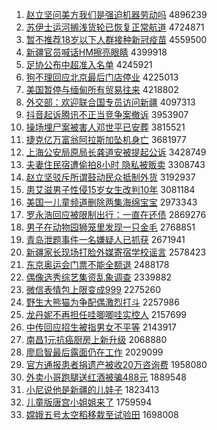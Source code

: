 1. [赵立坚问美方我们是强迫机器劳动吗](http://www.baidu.com/baidu?cl=3&tn=SE_baiduhomet8_jmjb7mjw&rsv_dl=fyb_top&fr=top1000&wd=%D5%D4%C1%A2%BC%E1%CE%CA%C3%C0%B7%BD%CE%D2%C3%C7%CA%C7%C7%BF%C6%C8%BB%FA%C6%F7%C0%CD%B6%AF%C2%F0) 4896239
1. [苏伊士运河搁浅货轮已恢复正常航道](http://www.baidu.com/baidu?cl=3&tn=SE_baiduhomet8_jmjb7mjw&rsv_dl=fyb_top&fr=top1000&wd=%CB%D5%D2%C1%CA%BF%D4%CB%BA%D3%B8%E9%C7%B3%BB%F5%C2%D6%D2%D1%BB%D6%B8%B4%D5%FD%B3%A3%BA%BD%B5%C0) 4724871
1. [暂不推荐18岁以下人群接种新冠疫苗](http://www.baidu.com/baidu?cl=3&tn=SE_baiduhomet8_jmjb7mjw&rsv_dl=fyb_top&fr=top1000&wd=%D4%DD%B2%BB%CD%C6%BC%F618%CB%EA%D2%D4%CF%C2%C8%CB%C8%BA%BD%D3%D6%D6%D0%C2%B9%DA%D2%DF%C3%E7) 4559500
1. [新疆官员喊话HM擦亮眼睛](http://www.baidu.com/baidu?cl=3&tn=SE_baiduhomet8_jmjb7mjw&rsv_dl=fyb_top&fr=top1000&wd=%D0%C2%BD%AE%B9%D9%D4%B1%BA%B0%BB%B0HM%B2%C1%C1%C1%D1%DB%BE%A6) 4399918
1. [足协公布中超准入名单](http://www.baidu.com/baidu?cl=3&tn=SE_baiduhomet8_jmjb7mjw&rsv_dl=fyb_top&fr=top1000&wd=%D7%E3%D0%AD%B9%AB%B2%BC%D6%D0%B3%AC%D7%BC%C8%EB%C3%FB%B5%A5) 4245921
1. [狗不理回应北京最后门店停业](http://www.baidu.com/baidu?cl=3&tn=SE_baiduhomet8_jmjb7mjw&rsv_dl=fyb_top&fr=top1000&wd=%B9%B7%B2%BB%C0%ED%BB%D8%D3%A6%B1%B1%BE%A9%D7%EE%BA%F3%C3%C5%B5%EA%CD%A3%D2%B5) 4225013
1. [美国暂停与缅甸所有贸易往来](http://www.baidu.com/baidu?cl=3&tn=SE_baiduhomet8_jmjb7mjw&rsv_dl=fyb_top&fr=top1000&wd=%C3%C0%B9%FA%D4%DD%CD%A3%D3%EB%C3%E5%B5%E9%CB%F9%D3%D0%C3%B3%D2%D7%CD%F9%C0%B4) 4218802
1. [外交部：欢迎联合国专员访问新疆](http://www.baidu.com/baidu?cl=3&tn=SE_baiduhomet8_jmjb7mjw&rsv_dl=fyb_top&fr=top1000&wd=%CD%E2%BD%BB%B2%BF%A3%BA%BB%B6%D3%AD%C1%AA%BA%CF%B9%FA%D7%A8%D4%B1%B7%C3%CE%CA%D0%C2%BD%AE) 4097313
1. [抖音起诉腾讯不正当竞争案撤诉](http://www.baidu.com/baidu?cl=3&tn=SE_baiduhomet8_jmjb7mjw&rsv_dl=fyb_top&fr=top1000&wd=%B6%B6%D2%F4%C6%F0%CB%DF%CC%DA%D1%B6%B2%BB%D5%FD%B5%B1%BE%BA%D5%F9%B0%B8%B3%B7%CB%DF) 3953907
1. [操场埋尸案被害人邓世平已安葬](http://www.baidu.com/baidu?cl=3&tn=SE_baiduhomet8_jmjb7mjw&rsv_dl=fyb_top&fr=top1000&wd=%B2%D9%B3%A1%C2%F1%CA%AC%B0%B8%B1%BB%BA%A6%C8%CB%B5%CB%CA%C0%C6%BD%D2%D1%B0%B2%D4%E1) 3815521
1. [捷克亿万富翁阿拉斯加坠机身亡](http://www.baidu.com/baidu?cl=3&tn=SE_baiduhomet8_jmjb7mjw&rsv_dl=fyb_top&fr=top1000&wd=%BD%DD%BF%CB%D2%DA%CD%F2%B8%BB%CE%CC%B0%A2%C0%AD%CB%B9%BC%D3%D7%B9%BB%FA%C9%ED%CD%F6) 3681977
1. [上海公安局原局长龚道安被提起公诉](http://www.baidu.com/baidu?cl=3&tn=SE_baiduhomet8_jmjb7mjw&rsv_dl=fyb_top&fr=top1000&wd=%C9%CF%BA%A3%B9%AB%B0%B2%BE%D6%D4%AD%BE%D6%B3%A4%B9%A8%B5%C0%B0%B2%B1%BB%CC%E1%C6%F0%B9%AB%CB%DF) 3428749
1. [夫妻住民宿遭偷拍8小时 隐私被贩卖](http://www.baidu.com/baidu?cl=3&tn=SE_baiduhomet8_jmjb7mjw&rsv_dl=fyb_top&fr=top1000&wd=%B7%F2%C6%DE%D7%A1%C3%F1%CB%DE%D4%E2%CD%B5%C5%C48%D0%A1%CA%B1%20%D2%FE%CB%BD%B1%BB%B7%B7%C2%F4) 3308743
1. [赵立坚驳斥所谓鼓动民众抵制外货](http://www.baidu.com/baidu?cl=3&tn=SE_baiduhomet8_jmjb7mjw&rsv_dl=fyb_top&fr=top1000&wd=%D5%D4%C1%A2%BC%E1%B2%B5%B3%E2%CB%F9%CE%BD%B9%C4%B6%AF%C3%F1%D6%DA%B5%D6%D6%C6%CD%E2%BB%F5) 3192937
1. [患艾滋男子性侵15岁女生改判10年](http://www.baidu.com/baidu?cl=3&tn=SE_baiduhomet8_jmjb7mjw&rsv_dl=fyb_top&fr=top1000&wd=%BB%BC%B0%AC%D7%CC%C4%D0%D7%D3%D0%D4%C7%D615%CB%EA%C5%AE%C9%FA%B8%C4%C5%D010%C4%EA) 3081184
1. [美国一儿童频道删除两集海绵宝宝](http://www.baidu.com/baidu?cl=3&tn=SE_baiduhomet8_jmjb7mjw&rsv_dl=fyb_top&fr=top1000&wd=%C3%C0%B9%FA%D2%BB%B6%F9%CD%AF%C6%B5%B5%C0%C9%BE%B3%FD%C1%BD%BC%AF%BA%A3%C3%E0%B1%A6%B1%A6) 2973343
1. [罗永浩回应被限制出行：一直在还债](http://www.baidu.com/baidu?cl=3&tn=SE_baiduhomet8_jmjb7mjw&rsv_dl=fyb_top&fr=top1000&wd=%C2%DE%D3%C0%BA%C6%BB%D8%D3%A6%B1%BB%CF%DE%D6%C6%B3%F6%D0%D0%A3%BA%D2%BB%D6%B1%D4%DA%BB%B9%D5%AE) 2869276
1. [男子在动物园狮笼里发现一只金毛](http://www.baidu.com/baidu?cl=3&tn=SE_baiduhomet8_jmjb7mjw&rsv_dl=fyb_top&fr=top1000&wd=%C4%D0%D7%D3%D4%DA%B6%AF%CE%EF%D4%B0%CA%A8%C1%FD%C0%EF%B7%A2%CF%D6%D2%BB%D6%BB%BD%F0%C3%AB) 2768851
1. [青岛泄题事件一名嫌疑人已抓获](http://www.baidu.com/baidu?cl=3&tn=SE_baiduhomet8_jmjb7mjw&rsv_dl=fyb_top&fr=top1000&wd=%C7%E0%B5%BA%D0%B9%CC%E2%CA%C2%BC%FE%D2%BB%C3%FB%CF%D3%D2%C9%C8%CB%D2%D1%D7%A5%BB%F1) 2671941
1. [新疆家长现场打脸外媒寄宿学校谣言](http://www.baidu.com/baidu?cl=3&tn=SE_baiduhomet8_jmjb7mjw&rsv_dl=fyb_top&fr=top1000&wd=%D0%C2%BD%AE%BC%D2%B3%A4%CF%D6%B3%A1%B4%F2%C1%B3%CD%E2%C3%BD%BC%C4%CB%DE%D1%A7%D0%A3%D2%A5%D1%D4) 2578423
1. [东京奥运会门票不能全额退](http://www.baidu.com/baidu?cl=3&tn=SE_baiduhomet8_jmjb7mjw&rsv_dl=fyb_top&fr=top1000&wd=%B6%AB%BE%A9%B0%C2%D4%CB%BB%E1%C3%C5%C6%B1%B2%BB%C4%DC%C8%AB%B6%EE%CD%CB) 2488178
1. [偶像选秀综艺集资乱象调查](http://www.baidu.com/baidu?cl=3&tn=SE_baiduhomet8_jmjb7mjw&rsv_dl=fyb_top&fr=top1000&wd=%C5%BC%CF%F1%D1%A1%D0%E3%D7%DB%D2%D5%BC%AF%D7%CA%C2%D2%CF%F3%B5%F7%B2%E9) 2339882
1. [微信表情包上限变成999](http://www.baidu.com/baidu?cl=3&tn=SE_baiduhomet8_jmjb7mjw&rsv_dl=fyb_top&fr=top1000&wd=%CE%A2%D0%C5%B1%ED%C7%E9%B0%FC%C9%CF%CF%DE%B1%E4%B3%C9999) 2275260
1. [野生大熊猫为争配偶激烈打斗](http://www.baidu.com/baidu?cl=3&tn=SE_baiduhomet8_jmjb7mjw&rsv_dl=fyb_top&fr=top1000&wd=%D2%B0%C9%FA%B4%F3%D0%DC%C3%A8%CE%AA%D5%F9%C5%E4%C5%BC%BC%A4%C1%D2%B4%F2%B6%B7) 2257986
1. [龙丹妮不再担任哇唧唧哇实控人](http://www.baidu.com/baidu?cl=3&tn=SE_baiduhomet8_jmjb7mjw&rsv_dl=fyb_top&fr=top1000&wd=%C1%FA%B5%A4%C4%DD%B2%BB%D4%D9%B5%A3%C8%CE%CD%DB%DF%F3%DF%F3%CD%DB%CA%B5%BF%D8%C8%CB) 2157699
1. [中传回应招生被指男女不平等](http://www.baidu.com/baidu?cl=3&tn=SE_baiduhomet8_jmjb7mjw&rsv_dl=fyb_top&fr=top1000&wd=%D6%D0%B4%AB%BB%D8%D3%A6%D5%D0%C9%FA%B1%BB%D6%B8%C4%D0%C5%AE%B2%BB%C6%BD%B5%C8) 2143917
1. [南昌1元抗癌厨房上新升级](http://www.baidu.com/baidu?cl=3&tn=SE_baiduhomet8_jmjb7mjw&rsv_dl=fyb_top&fr=top1000&wd=%C4%CF%B2%FD1%D4%AA%BF%B9%B0%A9%B3%F8%B7%BF%C9%CF%D0%C2%C9%FD%BC%B6) 2068880
1. [廖启智最后露面仍在工作](http://www.baidu.com/baidu?cl=3&tn=SE_baiduhomet8_jmjb7mjw&rsv_dl=fyb_top&fr=top1000&wd=%C1%CE%C6%F4%D6%C7%D7%EE%BA%F3%C2%B6%C3%E6%C8%D4%D4%DA%B9%A4%D7%F7) 2029099
1. [官方通报患者捐遗产被收20万咨询费](http://www.baidu.com/baidu?cl=3&tn=SE_baiduhomet8_jmjb7mjw&rsv_dl=fyb_top&fr=top1000&wd=%B9%D9%B7%BD%CD%A8%B1%A8%BB%BC%D5%DF%BE%E8%D2%C5%B2%FA%B1%BB%CA%D520%CD%F2%D7%C9%D1%AF%B7%D1) 1958080
1. [外卖小哥跑腿送红酒被骗488元](http://www.baidu.com/baidu?cl=3&tn=SE_baiduhomet8_jmjb7mjw&rsv_dl=fyb_top&fr=top1000&wd=%CD%E2%C2%F4%D0%A1%B8%E7%C5%DC%CD%C8%CB%CD%BA%EC%BE%C6%B1%BB%C6%AD488%D4%AA) 1889548
1. [小尼说他是新疆的儿娃子](http://www.baidu.com/baidu?cl=3&tn=SE_baiduhomet8_jmjb7mjw&rsv_dl=fyb_top&fr=top1000&wd=%D0%A1%C4%E1%CB%B5%CB%FB%CA%C7%D0%C2%BD%AE%B5%C4%B6%F9%CD%DE%D7%D3) 1823413
1. [儿童版唐宫小姐姐来了](http://www.baidu.com/baidu?cl=3&tn=SE_baiduhomet8_jmjb7mjw&rsv_dl=fyb_top&fr=top1000&wd=%B6%F9%CD%AF%B0%E6%CC%C6%B9%AC%D0%A1%BD%E3%BD%E3%C0%B4%C1%CB) 1759594
1. [嫦娥五号太空稻移栽至试验田](http://www.baidu.com/baidu?cl=3&tn=SE_baiduhomet8_jmjb7mjw&rsv_dl=fyb_top&fr=top1000&wd=%E6%CF%B6%F0%CE%E5%BA%C5%CC%AB%BF%D5%B5%BE%D2%C6%D4%D4%D6%C1%CA%D4%D1%E9%CC%EF) 1698008